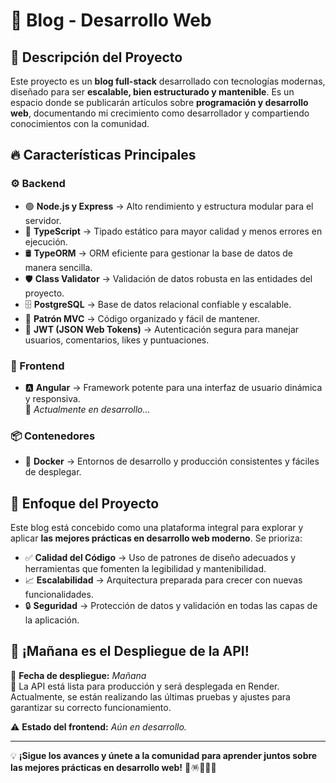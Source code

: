 # 🚀 Blog - Desarrollo Web

## 📝 Descripción del Proyecto

Este proyecto es un **blog full-stack** desarrollado con tecnologías modernas, diseñado para ser **escalable, bien estructurado y mantenible**. Es un espacio donde se publicarán artículos sobre **programación y desarrollo web**, documentando mi crecimiento como desarrollador y compartiendo conocimientos con la comunidad.

## 🔥 Características Principales

### ⚙️ Backend

- 🟢 **Node.js y Express** → Alto rendimiento y estructura modular para el servidor.
- 🎯 **TypeScript** → Tipado estático para mayor calidad y menos errores en ejecución.
- 🛢️ **TypeORM** → ORM eficiente para gestionar la base de datos de manera sencilla.
- 🛡️ **Class Validator** → Validación de datos robusta en las entidades del proyecto.
- 🗄️ **PostgreSQL** → Base de datos relacional confiable y escalable.
- 📌 **Patrón MVC** → Código organizado y fácil de mantener.
- 🔐 **JWT (JSON Web Tokens)** → Autenticación segura para manejar usuarios, comentarios, likes y puntuaciones.

### 🎨 Frontend

- 🅰️ **Angular** → Framework potente para una interfaz de usuario dinámica y responsiva.  
  🚧 *Actualmente en desarrollo...*

### 📦 Contenedores

- 🐳 **Docker** → Entornos de desarrollo y producción consistentes y fáciles de desplegar.

## 🎯 Enfoque del Proyecto

Este blog está concebido como una plataforma integral para explorar y aplicar **las mejores prácticas en desarrollo web moderno**. Se prioriza:

- ✅ **Calidad del Código** → Uso de patrones de diseño adecuados y herramientas que fomenten la legibilidad y mantenibilidad.
- 📈 **Escalabilidad** → Arquitectura preparada para crecer con nuevas funcionalidades.
- 🔒 **Seguridad** → Protección de datos y validación en todas las capas de la aplicación.

## 🚀 ¡Mañana es el Despliegue de la API!

📅 **Fecha de despliegue:** *Mañana*  
🔧 La API está lista para producción y será desplegada en Render. Actualmente, se están realizando las últimas pruebas y ajustes para garantizar su correcto funcionamiento.  

⚠️ **Estado del frontend:** *Aún en desarrollo.*  

---

💡 **¡Sigue los avances y únete a la comunidad para aprender juntos sobre las mejores prácticas en desarrollo web!** 🎉🪅🎊🎉😊
